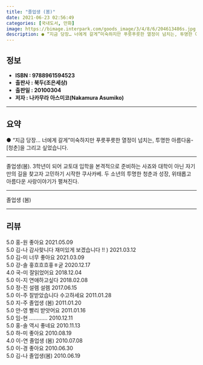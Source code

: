 ```yaml
---
title: "졸업생 (봄)"
date: 2021-06-23 02:56:49
categories: [국내도서, 만화]
image: https://bimage.interpark.com/goods_image/3/4/8/6/204613486s.jpg
description: ● “지금 당장… 너에게 갈게”미숙하지만 푸릇푸릇한 열정이 넘치는, 투명한 아름다움- [청춘]을 그리고 싶었습니다.
---
```


## **정보**

- **ISBN : 9788961594523**
- **출판사 : 북두(조은세상)**
- **출판일 : 20100304**
- **저자 : 나카무라 아스미코(Nakamura Asumiko)**

------



## **요약**

●  “지금 당장… 너에게 갈게”미숙하지만 푸릇푸릇한 열정이 넘치는, 투명한 아름다움- [청춘]을 그리고 싶었습니다.

------

졸업생(봄). 3학년이 되어 교토대 입학을 본격적으로 준비하는 사죠와 대학이 아닌 자기만의 길을 찾고자 고민하기 시작한 쿠사카베. 두 소년의 투명한 청춘과 성장, 위태롭고 아름다운 사랑이야기가 펼쳐진다.

------


졸업생 (봄) 

------


## **리뷰** 

5.0 홍-원 좋아요 2021.05.09 <br/>5.0 김-나 감사핮니다 재미있게 보겠습니다 !! ) 2021.03.12 <br/>5.0 김-미 너무 좋아요 2021.03.09 <br/>5.0 강-솔 흫흐흐흐흫ㅎ굳 2020.12.17 <br/>4.0 국-미 잘읽었어요 2018.12.04 <br/>5.0 이-지 연애하고싶다 2018.02.08 <br/>5.0 정-진 설렘 설렘 2017.06.15 <br/>5.0 이-주 잘받았습니다 수고하세요 2011.01.28 <br/>5.0 지-주   졸업생 (봄)  2011.01.20 <br/>5.0 안-영 빨리 받앗어요  2011.01.16 <br/>5.0 임-현 ............ 2010.12.11 <br/>5.0 홍-솔 역시 좋네요 2010.11.13 <br/>5.0 하-미 좋아요 2010.08.19 <br/>4.0 이-연 졸업생 (봄) 2010.07.08 <br/>5.0 이-경 좋아요 2010.06.30 <br/>5.0 김-나 졸업생(봄) 2010.06.19 <br/>
